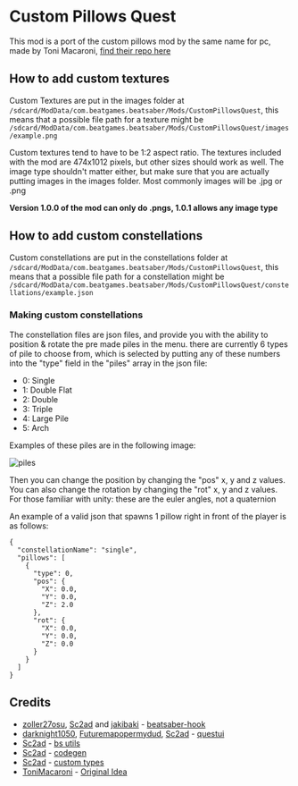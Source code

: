 # Custom Pillows Quest
This mod is a port of the custom pillows mod by the same name for pc, made by Toni Macaroni, [find their repo here](https://github.com/ToniMacaroni/CustomPillows)

## How to add custom textures

Custom Textures are put in the images folder at `/sdcard/ModData/com.beatgames.beatsaber/Mods/CustomPillowsQuest`, this means that a possible file path for a texture might be `/sdcard/ModData/com.beatgames.beatsaber/Mods/CustomPillowsQuest/images/example.png`

Custom textures tend to have to be 1:2 aspect ratio. The textures included with the mod are 474x1012 pixels, but other sizes should work as well. The image type shouldn't matter either, but make sure that you are actually putting images in the images folder. Most commonly images will be .jpg or .png

**Version 1.0.0 of the mod can only do .pngs, 1.0.1 allows any image type**

## How to add custom constellations

Custom constellations are put in the constellations folder at `/sdcard/ModData/com.beatgames.beatsaber/Mods/CustomPillowsQuest`, this means that a possible file path for a constellation might be `/sdcard/ModData/com.beatgames.beatsaber/Mods/CustomPillowsQuest/constellations/example.json`

### Making custom constellations
The constellation files are json files, and provide you with the ability to position & rotate the pre made piles in the menu. there are currently 6 types of pile to choose from, which is selected by putting any of these numbers into the "type" field in the "piles" array in the json file:
 - 0: Single
 - 1: Double Flat
 - 2: Double
 - 3: Triple
 - 4: Large Pile
 - 5: Arch

Examples of these piles are in the following image:

![piles](https://raw.githubusercontent.com/RedBrumbler/CustomPillowsQuest/master/ExtraFiles/Piles.png)

Then you can change the position by changing the "pos" x, y and z values.
You can also change the rotation by changing the "rot" x, y and z values. For those familiar with unity: these are the euler angles, not a quaternion

An example of a valid json that spawns 1 pillow right in front of the player is as follows:
```
{
  "constellationName": "single",
  "pillows": [
    {
      "type": 0,
      "pos": {
        "X": 0.0,
        "Y": 0.0,
        "Z": 2.0
      },
      "rot": {
        "X": 0.0,
        "Y": 0.0,
        "Z": 0.0
      }
    }
  ]
}
```

## Credits

* [zoller27osu](https://github.com/zoller27osu), [Sc2ad](https://github.com/Sc2ad) and [jakibaki](https://github.com/jakibaki) - [beatsaber-hook](https://github.com/sc2ad/beatsaber-hook)
* [darknight1050](https://github.com/darknight1050), [Futuremapopermydud](https://github.com/Futuremappermydud), [Sc2ad](https://github.com/sc2ad) - [questui](https://github.com/darknight1050/questui)
* [Sc2ad](https://github.com/sc2ad)  - [bs utils](https://github.com/sc2ad/QuestBS-Utils)
* [Sc2ad](https://github.com/sc2ad)  - [codegen](https://github.com/sc2ad/BeatSaber-Quest-Codegen)
* [Sc2ad](https://github.com/sc2ad)  - [custom types](https://github.com/sc2ad/Il2CppQuestTypePatching)
* [ToniMacaroni](https://github.com/ToniMacaroni) - [Original Idea](https://github.com/ToniMacaroni/CustomPillows)
